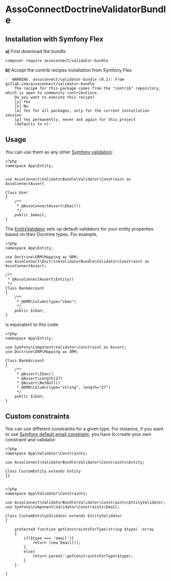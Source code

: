 # AssoConnectDoctrineValidatorBundle

## Installation with Symfony Flex

**a)** First download the bundle

`composer require assoconnect/validator-bundle`

**b)** Accept the contrib recipes installation from Symfony Flex
````
-  WARNING  assoconnect/validator-bundle (0.1): From gitlab.com/assoconnect/validator-bundle
    The recipe for this package comes from the "contrib" repository, which is open to community contributions.
    Do you want to execute this recipe?
    [y] Yes
    [n] No
    [a] Yes for all packages, only for the current installation session
    [p] Yes permanently, never ask again for this project
    (defaults to n): 
````

## Usage
You can use them as any other [Symfony validation](https://symfony.com/doc/current/validation.html):

````
<?php
namespace App\Entity;


use AssoConnect\ValidatorBundle\Validator\Constraint as AssoConnectAssert

Class User
{
	/**
	 * @AssoConnectAssert\Email()
	 */
	public $email;
}
````

The [EntityValidator](/src/Validator/Constraints/EntityValidator) sets up default validators
for your entity properties based on their Doctrine types.
For example,
````
<?php
namespace App\Entity;

use Doctrine\ORM\Mapping as ORM;
use AssoConnect\DoctrineValidatorBundle\Validator\Constraint as AssoConnectAssert;

/**
 * @AssoConnectAssert\Entity()
 */
Class BankAccount
{
	/**
	 * @ORM\Column(type="iban")
	 */
	public $iban;
}
````

is equivalent to this code:

````
<?php
namespace App\Entity;

use Symfony\Compotent\Validator\Constraint as Assert;
use Doctrine\ORM\Mapping as ORM;

Class BankAccount
{
	/**
	 * @Assert\Iban()
	 * @Assert\Length(27)
	 * @Assert\NotNull()
	 * @ORM\Column(type="string", length="27")
	 */
	public $iban;
}
````

## Custom constraints

You can use different constraints for a given type.
For instance, if you want to use [Symfony default email constraint](http://symfony.com/doc/current/reference/constraints/Email.html), you have to create your own constraint and validator:

````
<?php
namespace App\Validator\Constraints;

use AssoConnect\ValidatorBundle\Validator\Constraints\Entity;

Class CustomEntity extends Entity
{}
 
````

````
<?php
namespace App\Validator\Constraints;

use AssoConnect\ValidatorBundle\Validator\Constraints\EntityValidator;
use Symfony\Component\Validator\Constraints\Email;

Class CustomEntityValidator extends EntityValidator
{

    protected function getConstraintsForType(string $type) :array
    {
        if($type === 'email'){
            return [new Email()];
        }
        else{
            return parent::getConstraintsForType($type);
        }
    }

}
````